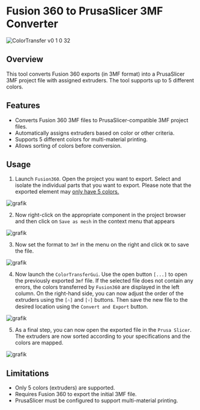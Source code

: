 # Fusion 360 to PrusaSlicer 3MF Converter

![ColorTransfer v0 1 0 32](https://github.com/user-attachments/assets/9b25bbde-6d54-413d-8702-053ee55e70e7)

## Overview
This tool converts Fusion 360 exports (in 3MF format) into a PrusaSlicer 3MF project file with assigned extruders. The tool supports up to 5 different colors.

## Features
- Converts Fusion 360 3MF files to PrusaSlicer-compatible 3MF project files.
- Automatically assigns extruders based on color or other criteria.
- Supports 5 different colors for multi-material printing.
- Allows sorting of colors before conversion.

## Usage
1. Launch `Fusion360`. Open the project you want to export. Select and isolate the individual parts that you want to export. Please note that the exported element may <ins>only have 5 colors<ins>.
    
![grafik](https://github.com/user-attachments/assets/077c86b6-4f5c-4822-b944-6a2f5bf85320)

2. Now right-click on the appropriate component in the project browser and then click on `Save as mesh` in the context menu that appears

![grafik](https://github.com/user-attachments/assets/f775aea9-2952-4f62-beb5-13e161138c24)

3. Now set the format to `3mf` in the menu on the right and click `OK` to save the file.

![grafik](https://github.com/user-attachments/assets/e03f913c-cce1-4abb-a321-a3536f274ae5)

4. Now launch the `ColorTransferGui`. Use the open button `[...]` to open the previously exported `3mf` file.
   If the selected file does not contain any errors, the colors transferred by `Fusion360` are displayed in the left column. On the right-hand side, you can now adjust the order of the extruders using the `[˄]` and `[˅]` buttons. Then save the new file to the desired location using the `Convert and Export` button.  
   
![grafik](https://github.com/user-attachments/assets/d6b91987-56e6-4726-b9d6-ee94119e90c4)

5. As a final step, you can now open the exported file in the `Prusa Slicer`. The extruders are now sorted according to your specifications and the colors are mapped.

![grafik](https://github.com/user-attachments/assets/8a1529af-c2bb-4363-9985-3d5b5b2cdfd5)

## Limitations
- Only 5 colors (extruders) are supported.
- Requires Fusion 360 to export the initial 3MF file.
- PrusaSlicer must be configured to support multi-material printing.
